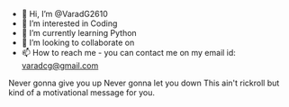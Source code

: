 - 👋 Hi, I’m @VaradG2610
- 👀 I’m interested in Coding
- 🌱 I’m currently learning Python
- 💞️ I’m looking to collaborate on 
- 📫 How to reach me - you can contact me on my email id: varadcg@gmail.com


<!---
VaradG2610/VaradG2610 is a ✨ special ✨ repository because its `README.md` (this file) appears on your GitHub profile.
You can click the Preview link to take a look at your changes.
;) Nothing available here 
Download all of the zip file to make any source code available on screen. 
If didn't follow the above statement, program may crash or may not work properly. :)
--->






Never gonna give you up
Never gonna let you down
This ain't rickroll but kind of a motivational message for you. 
